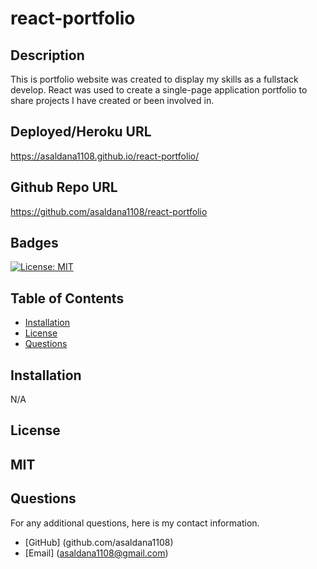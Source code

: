 # react-portfolio


## Description 
This is portfolio website was created to display my skills as a fullstack develop. React was used to create a single-page application portfolio to share projects I have created or been involved in. 

## Deployed/Heroku URL
https://asaldana1108.github.io/react-portfolio/

## Github Repo URL
https://github.com/asaldana1108/react-portfolio


## Badges
[![License: MIT](https://img.shields.io/badge/License-MIT-yellow.svg)](https://opensource.org/licenses/MIT)

## Table of Contents

* [Installation](#installation)
* [License](#license)
* [Questions](#questions)


## Installation
N/A

## License
MIT
---

## Questions
For any additional questions, here is my contact information. 
* [GitHub] (github.com/asaldana1108)
* [Email] (asaldana1108@gmail.com)